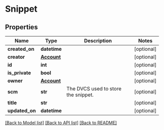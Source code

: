 # Snippet

## Properties
Name | Type | Description | Notes
------------ | ------------- | ------------- | -------------
**created_on** | **datetime** |  | [optional] 
**creator** | [**Account**](Account.md) |  | [optional] 
**id** | **int** |  | [optional] 
**is_private** | **bool** |  | [optional] 
**owner** | [**Account**](Account.md) |  | [optional] 
**scm** | **str** | The DVCS used to store the snippet. | [optional] 
**title** | **str** |  | [optional] 
**updated_on** | **datetime** |  | [optional] 

[[Back to Model list]](../README.md#documentation-for-models) [[Back to API list]](../README.md#documentation-for-api-endpoints) [[Back to README]](../README.md)


